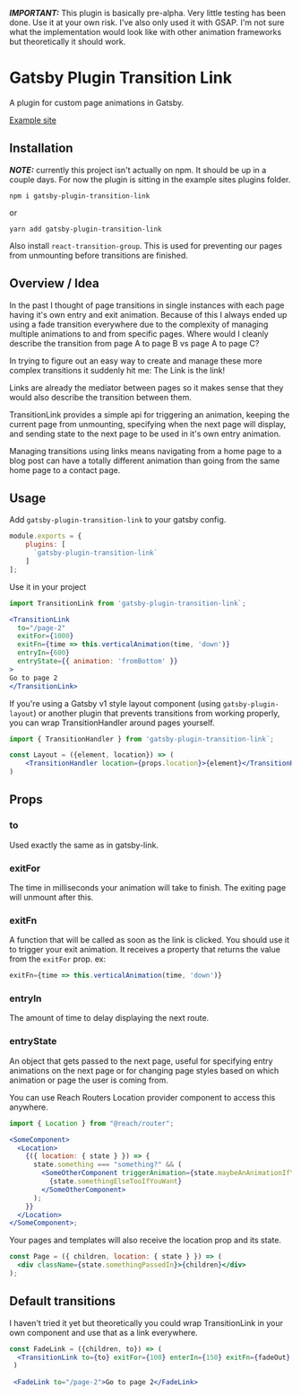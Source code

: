 ***IMPORTANT:*** This plugin is basically pre-alpha. Very little testing has been done. Use it at your own risk. I've also only used it with GSAP. I'm not sure what the implementation would look like with other animation frameworks but theoretically it should work.

# Gatsby Plugin Transition Link

A plugin for custom page animations in Gatsby.

[Example site](https://gatsby-plugin-transition-link.netlify.com/)

## Installation

***NOTE:*** currently this project isn't actually on npm. It should be up in a couple days. For now the plugin is sitting in the example sites plugins folder.

`npm i gatsby-plugin-transition-link`

or

`yarn add gatsby-plugin-transition-link`

Also install `react-transition-group`. This is used for preventing our pages from unmounting before transitions are finished.

## Overview / Idea

In the past I thought of page transitions in single instances with each page having it's own entry and exit animation. Because of this I always ended up using a fade transition everywhere due to the complexity of managing multiple animations to and from specific pages. Where would I cleanly describe the transition from page A to page B vs page A to page C?

In trying to figure out an easy way to create and manage these more complex transitions it suddenly hit me: The Link is the link!

Links are already the mediator between pages so it makes sense that they would also describe the transition between them.

TransitionLink provides a simple api for triggering an animation, keeping the current page from unmounting, specifying when the next page will display, and sending state to the next page to be used in it's own entry animation.

Managing transitions using links means navigating from a home page to a blog post can have a totally different animation than going from the same home page to a contact page.

## Usage

Add `gatsby-plugin-transition-link` to your gatsby config.

```jsx
module.exports = {
    plugins: [
      `gatsby-plugin-transition-link`
    ]
];
```

Use it in your project

```jsx
import TransitionLink from 'gatsby-plugin-transition-link`;

<TransitionLink
  to="/page-2"
  exitFor={1000}
  exitFn={time => this.verticalAnimation(time, 'down')}
  entryIn={600}
  entryState={{ animation: 'fromBottom' }}
>
Go to page 2
</TransitionLink>
```

If you're using a Gatsby v1 style layout component (using `gatsby-plugin-layout`) or another plugin that prevents transitions from working properly, you can wrap TransitionHandler around pages yourself.

```jsx
import { TransitionHandler } from 'gatsby-plugin-transition-link`;

const Layout = ({element, location}) => (
    <TransitionHandler location={props.location}>{element}</TransitionHandler>
)
```

## Props

### to

Used exactly the same as in gatsby-link.

### exitFor

The time in milliseconds your animation will take to finish. The exiting page will unmount after this.

### exitFn

A function that will be called as soon as the link is clicked. You should use it to trigger your exit animation. It receives a property that returns the value from the `exitFor` prop.
ex:

```jsx
exitFn={time => this.verticalAnimation(time, 'down')}
```

### entryIn

The amount of time to delay displaying the next route.

### entryState

An object that gets passed to the next page, useful for specifying entry animations on the next page or for changing page styles based on which animation or page the user is coming from.

You can use Reach Routers Location provider component to access this anywhere.

```jsx
import { Location } from "@reach/router";

<SomeComponent>
  <Location>
    {({ location: { state } }) => {
      state.something === "something?" && (
        <SomeOtherComponent triggerAnimation={state.maybeAnAnimationIfYouWant}>
          {state.somethingElseTooIfYouWant}
        </SomeOtherComponent>
      );
    }}
  </Location>
</SomeComponent>;
```

Your pages and templates will also receive the location prop and its state.

```jsx
const Page = ({ children, location: { state } }) => (
  <div className={state.somethingPassedIn}>{children}</div>
);
```

## Default transitions

I haven't tried it yet but theoretically you could wrap TransitionLink in your own component and use that as a link everywhere.
```jsx
const FadeLink = ({children, to}) => (
  <TransitionLink to={to} exitFor={100} enterIn={150} exitFn={fadeOut} enterState={{animation: fadeIn}}>{children}</TransitionLink>
 )
 
 <FadeLink to="/page-2">Go to page 2</FadeLink>
```
